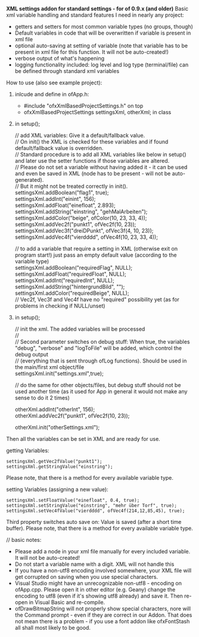 **XML settings addon for standard settings - for of 0.9.x (and older)**
Basic xml variable handling and standard features I need in nearly any project:
- getters and setters for most common variable types (no groups, though)
- Default variables in code that will be overwritten if variable is present in xml file
- optional auto-saving at setting of variable (note that variable has to be present in xml file for this function. It will not be auto-created!)
- verbose output of what's happening
- logging functionality included: log level and log type (terminal/file) can be defined through standard xml variables



How to use (also see example project):
1) inlcude and define in ofApp.h:

    - #include "ofxXmlBasedProjectSettings.h" 	on top  
    - ofxXmlBasedProjectSettings settingsXml, otherXml; 	in class  


2) in setup();

    // add XML variables: Give it a default/fallback value.  
    // On init() the XML is checked for these variables and if found default/fallback value is overridden.  
    // Standard procedure is to add all XML variables like below in setup() and later use the setter functions if those variables are altered.  
    // Please do not set a variable without having added it - it can be used and even be saved in XML (node has to be present - will not be auto-generated).  
    // But it might not be treated correctly in init().  
    settingsXml.addBoolean("flag1", true);  
    settingsXml.addInt("einint", 156);  
    settingsXml.addFloat("einefloat", 2.893);  
    settingsXml.addString("einstring", "gehMalArbeiten");  
    settingsXml.addColor("beige", ofColor(10, 23, 33, 4));  
    settingsXml.addVec2f("punkt1", ofVec2f(10, 23));  
    settingsXml.addVec3f("dreiDPunkt", ofVec3f(4, 10, 23));  
    settingsXml.addVec4f("vierdddd", ofVec4f(10, 23, 33, 4));  
  
	// to add a variable that require a setting in XML (otherwise exit on program start!) just pass an empty default value (according to the variable type)  
	settingsXml.addBoolean("requiredFlag", NULL);  
	settingsXml.addFloat("requiredFloat", NULL);  
	settingsXml.addInt("requiredInt", NULL);  
	settingsXml.addString("hintergrundBild", "");  
	settingsXml.addColor("requiredBeige", NULL);  
	// Vec2f, Vec3f and Vec4f have no "required" possibility yet (as for problems in checking if NULL/unset)  

3) in setup();

    // init the xml. The added variables will be processed  
    //  
    // Second parameter switches on debug stuff: When true, the variables "debug", "verbose" and "logToFile" will be added, which control the debug output  
    // (everything that is sent through ofLog functions). Should be used in the main/first xml object/file  
    settingsXml.init("settings.xml",true);  


    // do the same for other objects/files, but debug stuff should not be used another time (as it used for App in general it would not make any sense to do it 2 times)  

	otherXml.addInt("otherInt", 156);  
	otherXml.addVec2f("punkt1", ofVec2f(10, 23));  

	otherXml.init("otherSettings.xml");  


Then all the variables can be set in XML and are ready for use.


getting Variables:

    settingsXml.getVec2fValue("punkt1");  
    settingsXml.getStringValue("einstring");  

Please note, that there is a method for every available variable type.



setting Variables (assigning a new value):

    settingsXml.setFloatValue("einefloat", 0.4, true);  
    settingsXml.setStringValue("einstring", "mehr über Torf", true);  
    settingsXml.setVec4fValue("vierdddd", ofVec4f(214,12,85,45), true);  

Third property switches auto save on: Value is saved (after a short time buffer).
Please note, that there is a method for every available variable type.


// basic notes:
- Please add a node in your xml file manually for every included variable. It will not be auto-created!
- Do not start a variable name with a digit. XML will not handle this
- If you have a non-utf8 encoding involved somewhere, your XML file will get corrupted on saving when you use special characters.
- Visual Studio might have an unrecognizable non-utf8 - encoding on ofApp.cpp. Please open it in other editor (e.g. Geany) change the encoding to utf8 (even if it's showing utf8 already) and save it. Then re-open in Visual Basic and re-compile.
- ofDrawBitmapString will not properly show special characters, nore will the Command prompt - even if they are correct in our Addon.  That does not mean there is a problem - if you use a font addon like ofxFontStash all shall most likely to be good.
